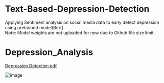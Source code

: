 # Text-Based-Depression-Detection
 Applying Sentiment analysis on social media data to early detect depression using pretrained model(Bert). <br>
 Note: Model weights are not uploaded for now due to Github file size limit.

# Depression_Analysis

[Depression Detection.pdf](https://github.com/abdalnassef/DepressionDetection/files/8639141/Depression.Detection.pdf)

![image](https://user-images.githubusercontent.com/13395314/167110043-e46b7e12-0169-441c-823f-d0e57054752f.png)
